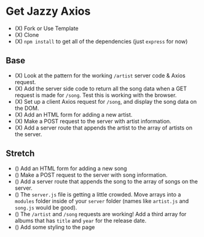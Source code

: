 # Get Jazzy Axios

- (X) Fork or Use Template
- (X) Clone
- (X) `npm install` to get all of the dependencies (just `express` for now)

## Base

- (X) Look at the pattern for the working `/artist` server code & Axios request. 
- (X) Add the server side code to return all the song data when a GET request is made for `/song`. Test this is working with the browser.
- (X) Set up a client Axios request for `/song`, and display the song data on the DOM.
- (X) Add an HTML form for adding a new artist.
- (X) Make a POST request to the server with artist information.
- (X) Add a server route that appends the artist to the array of artists on the server.

## Stretch

- () Add an HTML form for adding a new song
- () Make a POST request to the server with song information.
- () Add a server route that appends the song to the array of songs on the server.
- () The `server.js` file is getting a little crowded. Move arrays into a `modules` folder inside of your `server` folder (names like `artist.js` and `song.js` would be good).
- () The `/artist` and `/song` requests are working! Add a third array for albums that has `title` and `year` for the release date.
- () Add some styling to the page
